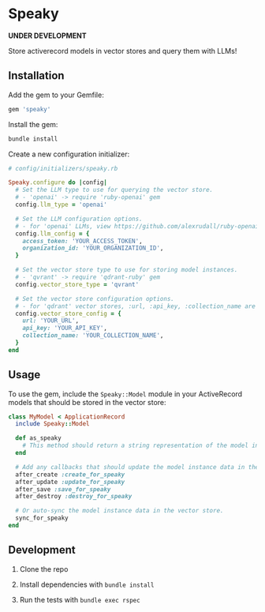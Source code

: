 # Speaky

**UNDER DEVELOPMENT**

Store activerecord models in vector stores and query them with LLMs!

## Installation

Add the gem to your Gemfile:

```ruby
gem 'speaky'
```

Install the gem:

```bash
bundle install
```

Create a new configuration initializer:

```ruby
# config/initializers/speaky.rb

Speaky.configure do |config|
  # Set the LLM type to use for querying the vector store.
  # - 'openai' -> require 'ruby-openai' gem
  config.llm_type = 'openai'

  # Set the LLM configuration options.
  # - for 'openai' LLMs, view https://github.com/alexrudall/ruby-openai for configuration options
  config.llm_config = {
    access_token: 'YOUR_ACCESS_TOKEN',
    organization_id: 'YOUR_ORGANIZATION_ID',
  }

  # Set the vector store type to use for storing model instances.
  # - 'qvrant' -> require 'qdrant-ruby' gem
  config.vector_store_type = 'qvrant'

  # Set the vector store configuration options.
  # - for 'qdrant' vector stores, :url, :api_key, :collection_name are required
  config.vector_store_config = {
    url: 'YOUR_URL',
    api_key: 'YOUR_API_KEY',
    collection_name: 'YOUR_COLLECTION_NAME',
  }
end
```

## Usage

To use the gem, include the `Speaky::Model` module in your ActiveRecord models that should be stored in the vector store:

```ruby
class MyModel < ApplicationRecord
  include Speaky::Model

  def as_speaky
    # This method should return a string representation of the model instance data that should be stored in the vector store. The default implementation is to call `to_json` on the model instance data.
  end

  # Add any callbacks that should update the model instance data in the vector store.
  after_create :create_for_speaky
  after_update :update_for_speaky
  after_save :save_for_speaky
  after_destroy :destroy_for_speaky

  # Or auto-sync the model instance data in the vector store.
  sync_for_speaky
end
```

## Development

1. Clone the repo

2. Install dependencies with `bundle install`

3. Run the tests with `bundle exec rspec`